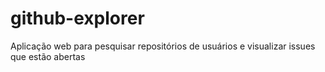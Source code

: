 # github-explorer
Aplicação web para pesquisar repositórios de usuários e visualizar issues que estão abertas
